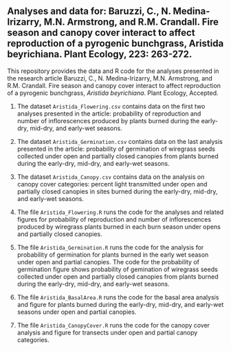 ## Analyses and data for: Baruzzi, C., N. Medina-Irizarry, M.N. Armstrong, and R.M. Crandall. Fire season and canopy cover interact to affect reproduction of a pyrogenic bunchgrass, Aristida beyrichiana. Plant Ecology, 223: 263-272.

This repository provides the data and R code for the analyses presented in the research article Baruzzi, C., N. Medina-Irizarry, M.N. Armstrong, and R.M. Crandall. Fire season and canopy cover interact to affect reproduction of a pyrogenic bunchgrass, _Aristida beyrichiana_. Plant Ecology, Accepted.

1. The dataset `Aristida_Flowering.csv` contains data on the first two analyses presented in the article: probability of reproduction and number of inflorescences produced by plants burned during the early-dry, mid-dry, and early-wet seasons.

2. The dataset `Aristida_Germination.csv` contains data on the last analysis presented in the article: probability of germination of wiregrass seeds collected under open and partially closed canopies from plants burned during the early-dry, mid-dry, and early-wet seasons.

3. The dataset `Aristida_Canopy.csv` contains data on the analysis on canopy cover categories: percent light transmitted under open and partially closed canopies in sites burned during the early-dry, mid-dry, and early-wet seasons.

4. The file `Aristida_Flowering.R` runs the code for the analyses and related figures for probability of reproduction and number of inflorescences produced by wiregrass plants burned in each burn season under opens and partially closed canopies.

5. The file `Aristida_Germination.R` runs the code for the analysis for probability of germination for plants burned in the early wet season under open and partial canopies. The code for the probability of germination figure shows probability of gemination of wiregrass seeds collected under open and partially closed canopies from plants burned during the early-dry, mid-dry, and early-wet seasons.
 
6. The file `Aristida_BasalArea.R` runs the code for the basal area analysis and figure for plants burned during the early-dry, mid-dry, and early-wet seasons under open and partial canopies. 

7. The file `Aristida_CanopyCover.R` runs the code for the canopy cover analysis and figure for transects under open and partial canopy categories.
